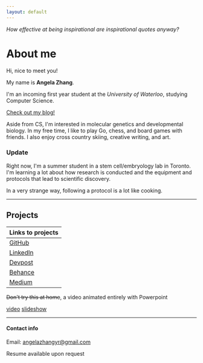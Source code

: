 ```yaml
---
layout: default
---
```


_How effective at being inspirational are inspirational quotes anyway?_

# About me

Hi, nice to meet you!

My name is **Angela Zhang**. 

I'm an incoming first year student at the _University of Waterloo_, studying Computer Science. 

[Check out my blog!](./another-page.html)

Aside from CS, I'm interested in molecular genetics and developmental biology.
In my free time, I like to play Go, chess, and board games with friends. 
I also enjoy cross country skiing, creative writing, and art.

### Update

Right now, I'm a summer student in a stem cell/embryology lab in Toronto. I'm learning a lot about how research is conducted and the equipment and protocols that lead to scientific discovery. 

In a very strange way, following a protocol is a lot like cooking. 

***

## Projects

| Links to projects              | 
|:-------------                   |
| [GitHub](https://github.com/xxxzhangxxx)   | 
| [LinkedIn](https://www.linkedin.com/in/angela-z-087417111/) |
| [Devpost](https://devpost.com/zhana3844) |
| [Behance](https://www.behance.net/angelazhang3) |
| [Medium](https://medium.com/@yueyue_zhang) |

~~Don't try this at home~~, a video animated entirely with Powerpoint

[video](https://www.youtube.com/watch?v=Hre1MePyNls&feature=youtu.be)
[slideshow](https://github.com/xxxzhangxxx/persimmon/blob/master/assets/other/video.pptx)

***

#### Contact info

Email: angelazhangyr@gmail.com

Resume available upon request




